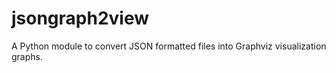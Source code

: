 # jsongraph2view

A Python module to convert JSON formatted files into Graphviz visualization graphs.
